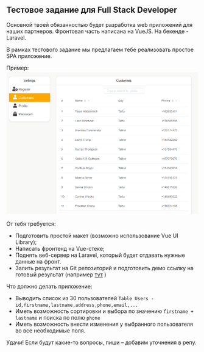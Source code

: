 Тестовое задание для Full Stack Developer
---

Основной твоей обязанностью будет разработка web приложений  для наших партнеров.
Фронтовая часть написана на VueJS. На бекенде - Laravel.

В рамках тестового задание мы предлагаем тебе реализовать простое SPA приложение.

Пример:
![](demo.gif?raw=true)

От тебя требyется:
- Подготовить простой макет (возможно использование Vue UI Library);
- Написать фронтенд на Vue-стеке;
- Поднять веб-сервер на Laravel, который будет отдавать нужные данные на фронт.
- Залить результат на Git репозиторий и подготовить демо ссылку на готовый результат (например [тут](https://heroku.com) )

Что должно делать приложение:
- Выводить список из 30 пользователей `Table Users - id,firstname,lastname,address,phone,email,...` 
- Иметь возможность сортировки и выбора по значению `firstname + lastname` и поиска по полю `phone`
- Иметь возможность внести изменения у выбранного пользователя во все необходимые поля.

Удачи! Если будут какие-то вопросы, пиши – добавим уточнения в репу.
